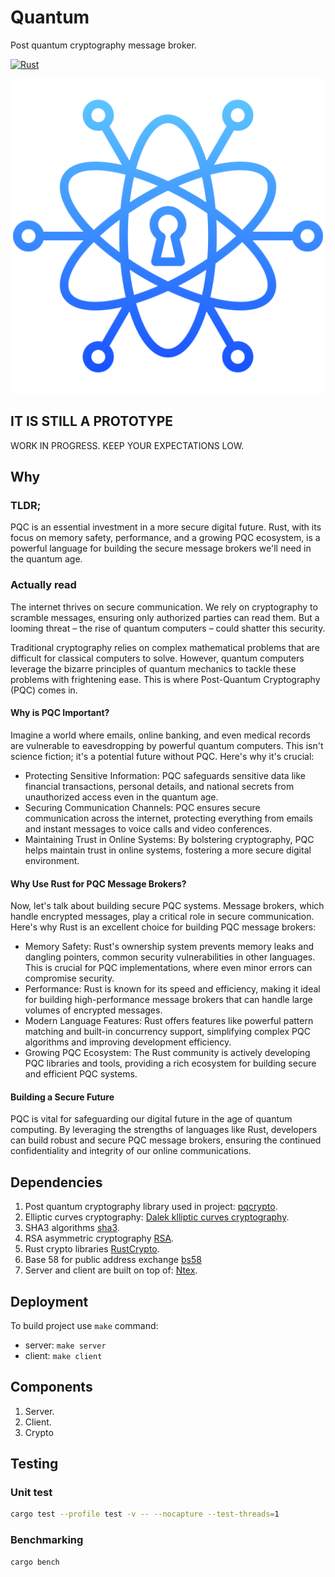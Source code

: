 # Quantum

Post quantum cryptography message broker.

[![Rust](https://github.com/bartossh/quantum/actions/workflows/rust.yml/badge.svg)](https://github.com/bartossh/quantum/actions/workflows/rust.yml)

![Quantum Logo](https://github.com/bartossh/quantum/blob/main/assets/quantum.png)

## IT IS STILL A PROTOTYPE

WORK IN PROGRESS. KEEP YOUR EXPECTATIONS LOW.

## Why

### TLDR;

PQC is an essential investment in a more secure digital future. Rust, with its focus on memory safety, performance, and a growing PQC ecosystem, is a powerful language for building the secure message brokers we'll need in the quantum age.

### Actually read

The internet thrives on secure communication. We rely on cryptography to scramble messages, ensuring only authorized parties can read them. But a looming threat – the rise of quantum computers – could shatter this security.

Traditional cryptography relies on complex mathematical problems that are difficult for classical computers to solve. However, quantum computers leverage the bizarre principles of quantum mechanics to tackle these problems with frightening ease. This is where Post-Quantum Cryptography (PQC) comes in.

#### Why is PQC Important?

Imagine a world where emails, online banking, and even medical records are vulnerable to eavesdropping by powerful quantum computers. This isn't science fiction; it's a potential future without PQC. Here's why it's crucial:

- Protecting Sensitive Information: PQC safeguards sensitive data like financial transactions, personal details, and national secrets from unauthorized access even in the quantum age.
- Securing Communication Channels: PQC ensures secure communication across the internet, protecting everything from emails and instant messages to voice calls and video conferences.
- Maintaining Trust in Online Systems: By bolstering cryptography, PQC helps maintain trust in online systems, fostering a more secure digital environment.

#### Why Use Rust for PQC Message Brokers?

Now, let's talk about building secure PQC systems. Message brokers, which handle encrypted messages, play a critical role in secure communication. Here's why Rust is an excellent choice for building PQC message brokers:

- Memory Safety: Rust's ownership system prevents memory leaks and dangling pointers, common security vulnerabilities in other languages. This is crucial for PQC implementations, where even minor errors can compromise security.
- Performance: Rust is known for its speed and efficiency, making it ideal for building high-performance message brokers that can handle large volumes of encrypted messages.
- Modern Language Features: Rust offers features like powerful pattern matching and built-in concurrency support, simplifying complex PQC algorithms and improving development efficiency.
- Growing PQC Ecosystem: The Rust community is actively developing PQC libraries and tools, providing a rich ecosystem for building secure and efficient PQC systems.

#### Building a Secure Future

PQC is vital for safeguarding our digital future in the age of quantum computing. By leveraging the strengths of languages like Rust, developers can build robust and secure PQC message brokers, ensuring the continued confidentiality and integrity of our online communications.

## Dependencies

1. Post quantum cryptography library used in project: [pqcrypto](https://docs.rs/pqcrypto/latest/pqcrypto/index.html).
2. Elliptic curves cryptography: [Dalek klliptic curves cryptography](https://github.com/dalek-cryptography/ed25519-dalek).
3. SHA3 algorithms [sha3](https://github.com/RustCrypto/hashes).
4. RSA asymmetric cryptography [RSA](https://github.com/RustCrypto/RSA).
5. Rust crypto libraries [RustCrypto](https://github.com/RustCrypto).
6. Base 58 for public address exchange [bs58](https://github.com/Nullus157/bs58-rs)
2. Server and client are built on top of: [Ntex](https://ntex.rs/).

## Deployment

To build project use `make` command:

- server: `make server`
- client: `make client`

## Components

1. Server.
2. Client.
3. Crypto

## Testing


### Unit test

```sh
cargo test --profile test -v -- --nocapture --test-threads=1
```

### Benchmarking

```sh
cargo bench 
```